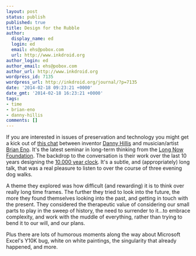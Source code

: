 ```yaml
---
layout: post
status: publish
published: true
title: Design for the Rubble
author:
  display_name: ed
  login: ed
  email: ehs@pobox.com
  url: http://www.inkdroid.org
author_login: ed
author_email: ehs@pobox.com
author_url: http://www.inkdroid.org
wordpress_id: 7135
wordpress_url: http://inkdroid.org/journal/?p=7135
date: '2014-02-18 09:23:21 +0000'
date_gmt: '2014-02-18 16:23:21 +0000'
tags:
- time
- brian-eno
- danny-hillis
comments: []
---
```


<p>If you are interested in issues of preservation and technology you might get a kick out of <a href="http://longnow.org/seminars/02014/jan/21/long-now-now/">this chat</a> between inventor <a href="https://en.wikipedia.org/wiki/Danny_Hillis">Danny Hillis</a> and musician/artist <a href="https://en.wikipedia.org/wiki/Brian_Eno">Brian Eno</a>. It's the latest seminar in long-term thinking from the <a href="http://longnow.org/seminars/02014/jan/21/long-now-now/">Long Now Foundation</a>. The backdrop to the conversation is their work over the last 10 years designing the <a href="http://longnow.org/clock/">10,000 year clock</a>. It's a subtle, and (appropriately) long talk, that was a real pleasure to listen to over the course of three evening dog walks.</p>
<p>A theme they explored was how difficult (and rewarding) it is to think over really long time frames. The further they tried to look into the future, the more they found themselves looking into the past, and getting in touch with the present. They considered the therapeutic value of considering our small parts to play in the sweep of history, the need to surrender to it...to embrace complexity, and work with the muddle of everything, rather than trying to bend it to our will, and our plans.</p>
<p>Plus there are lots of humorous moments along the way about Microsoft Excel's Y10K bug, white on white paintings, the singularity that already happened, and more.</p>
